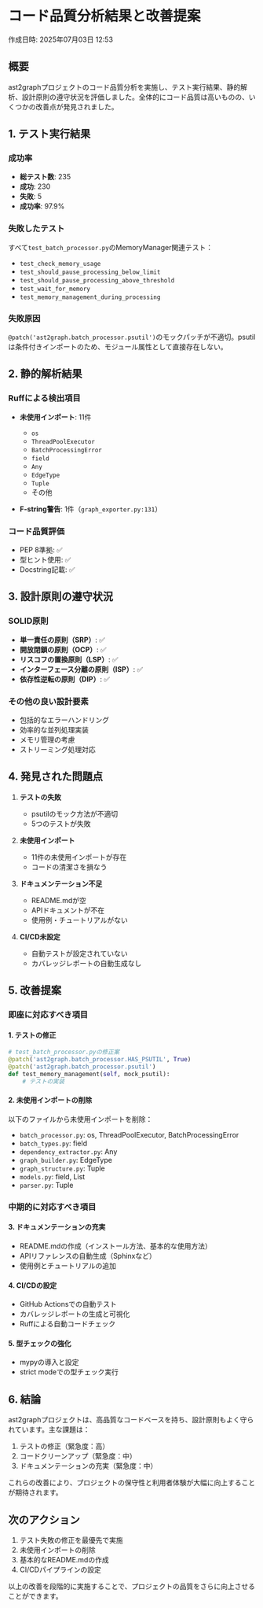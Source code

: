 # コード品質分析結果と改善提案

作成日時: 2025年07月03日 12:53

## 概要

ast2graphプロジェクトのコード品質分析を実施し、テスト実行結果、静的解析、設計原則の遵守状況を評価しました。全体的にコード品質は高いものの、いくつかの改善点が発見されました。

## 1. テスト実行結果

### 成功率
- **総テスト数**: 235
- **成功**: 230
- **失敗**: 5
- **成功率**: 97.9%

### 失敗したテスト
すべて`test_batch_processor.py`のMemoryManager関連テスト：
- `test_check_memory_usage`
- `test_should_pause_processing_below_limit`
- `test_should_pause_processing_above_threshold`
- `test_wait_for_memory`
- `test_memory_management_during_processing`

### 失敗原因
`@patch('ast2graph.batch_processor.psutil')`のモックパッチが不適切。psutilは条件付きインポートのため、モジュール属性として直接存在しない。

## 2. 静的解析結果

### Ruffによる検出項目
- **未使用インポート**: 11件
  - `os`
  - `ThreadPoolExecutor`
  - `BatchProcessingError`
  - `field`
  - `Any`
  - `EdgeType`
  - `Tuple`
  - その他

- **F-string警告**: 1件（`graph_exporter.py:131`）

### コード品質評価
- PEP 8準拠: ✅
- 型ヒント使用: ✅
- Docstring記載: ✅

## 3. 設計原則の遵守状況

### SOLID原則
- **単一責任の原則（SRP）**: ✅
- **開放閉鎖の原則（OCP）**: ✅
- **リスコフの置換原則（LSP）**: ✅
- **インターフェース分離の原則（ISP）**: ✅
- **依存性逆転の原則（DIP）**: ✅

### その他の良い設計要素
- 包括的なエラーハンドリング
- 効率的な並列処理実装
- メモリ管理の考慮
- ストリーミング処理対応

## 4. 発見された問題点

1. **テストの失敗**
   - psutilのモック方法が不適切
   - 5つのテストが失敗

2. **未使用インポート**
   - 11件の未使用インポートが存在
   - コードの清潔さを損なう

3. **ドキュメンテーション不足**
   - README.mdが空
   - APIドキュメントが不在
   - 使用例・チュートリアルがない

4. **CI/CD未設定**
   - 自動テストが設定されていない
   - カバレッジレポートの自動生成なし

## 5. 改善提案

### 即座に対応すべき項目

#### 1. テストの修正
```python
# test_batch_processor.pyの修正案
@patch('ast2graph.batch_processor.HAS_PSUTIL', True)
@patch('ast2graph.batch_processor.psutil')
def test_memory_management(self, mock_psutil):
    # テストの実装
```

#### 2. 未使用インポートの削除
以下のファイルから未使用インポートを削除：
- `batch_processor.py`: os, ThreadPoolExecutor, BatchProcessingError
- `batch_types.py`: field
- `dependency_extractor.py`: Any
- `graph_builder.py`: EdgeType
- `graph_structure.py`: Tuple
- `models.py`: field, List
- `parser.py`: Tuple

### 中期的に対応すべき項目

#### 3. ドキュメンテーションの充実
- README.mdの作成（インストール方法、基本的な使用方法）
- APIリファレンスの自動生成（Sphinxなど）
- 使用例とチュートリアルの追加

#### 4. CI/CDの設定
- GitHub Actionsでの自動テスト
- カバレッジレポートの生成と可視化
- Ruffによる自動コードチェック

#### 5. 型チェックの強化
- mypyの導入と設定
- strict modeでの型チェック実行

## 6. 結論

ast2graphプロジェクトは、高品質なコードベースを持ち、設計原則もよく守られています。主な課題は：
1. テストの修正（緊急度：高）
2. コードクリーンアップ（緊急度：中）
3. ドキュメンテーションの充実（緊急度：中）

これらの改善により、プロジェクトの保守性と利用者体験が大幅に向上することが期待されます。

## 次のアクション

1. テスト失敗の修正を最優先で実施
2. 未使用インポートの削除
3. 基本的なREADME.mdの作成
4. CI/CDパイプラインの設定

以上の改善を段階的に実施することで、プロジェクトの品質をさらに向上させることができます。